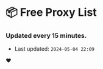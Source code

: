 # :package: Free Proxy List
### Updated every 15 minutes.

- Last updated: `2024-05-04 22:09`

:heart:
